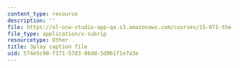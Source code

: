```yaml
---
content_type: resource
description: ''
file: https://ol-ocw-studio-app-qa.s3.amazonaws.com/courses/15-071-the-analytics-edge-spring-2017/574e5c98f17157d386dd5d961f1e7a3e_J9-3p_J9o2Y.vtt
file_type: application/x-subrip
resourcetype: Other
title: 3play caption file
uid: 574e5c98-f171-57d3-86dd-5d961f1e7a3e
---
```


